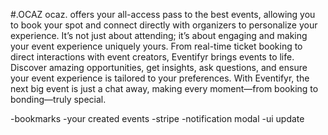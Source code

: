 #.OCAZ
ocaz. offers your all-access pass to the best events, allowing you to book your spot and connect directly with organizers to personalize your experience. It’s not just about attending; it’s about engaging and making your event experience uniquely yours. From real-time ticket booking to direct interactions with event creators, Eventifyr brings events to life. Discover amazing opportunities, get insights, ask questions, and ensure your event experience is tailored to your preferences. With Eventifyr, the next big event is just a chat away, making every moment—from booking to bonding—truly special.

-bookmarks
-your created events
-stripe
-notification modal
-ui update